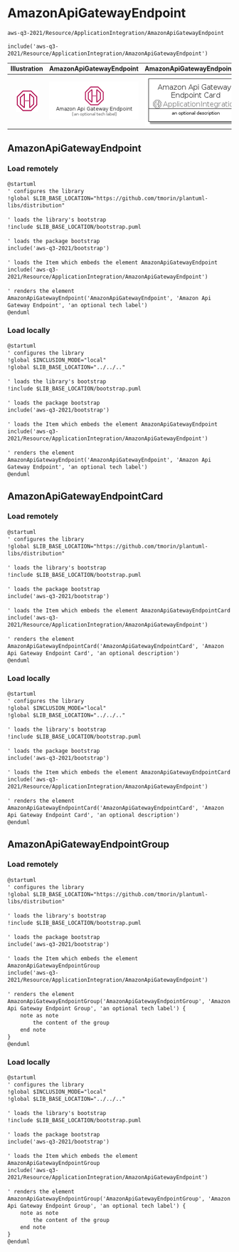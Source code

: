 # AmazonApiGatewayEndpoint


```text
aws-q3-2021/Resource/ApplicationIntegration/AmazonApiGatewayEndpoint
```

```text
include('aws-q3-2021/Resource/ApplicationIntegration/AmazonApiGatewayEndpoint')
```



| Illustration | AmazonApiGatewayEndpoint | AmazonApiGatewayEndpointCard | AmazonApiGatewayEndpointGroup |
| :---: | :---: | :---: | :---: |
| ![illustration for Illustration](../../../aws-q3-2021/Resource/ApplicationIntegration/AmazonApiGatewayEndpoint.png) | ![illustration for AmazonApiGatewayEndpoint](../../../aws-q3-2021/Resource/ApplicationIntegration/AmazonApiGatewayEndpoint.Local.png) | ![illustration for AmazonApiGatewayEndpointCard](../../../aws-q3-2021/Resource/ApplicationIntegration/AmazonApiGatewayEndpointCard.Local.png) | ![illustration for AmazonApiGatewayEndpointGroup](../../../aws-q3-2021/Resource/ApplicationIntegration/AmazonApiGatewayEndpointGroup.Local.png) |




## AmazonApiGatewayEndpoint

### Load remotely
```plantuml
@startuml
' configures the library
!global $LIB_BASE_LOCATION="https://github.com/tmorin/plantuml-libs/distribution"

' loads the library's bootstrap
!include $LIB_BASE_LOCATION/bootstrap.puml

' loads the package bootstrap
include('aws-q3-2021/bootstrap')

' loads the Item which embeds the element AmazonApiGatewayEndpoint
include('aws-q3-2021/Resource/ApplicationIntegration/AmazonApiGatewayEndpoint')

' renders the element
AmazonApiGatewayEndpoint('AmazonApiGatewayEndpoint', 'Amazon Api Gateway Endpoint', 'an optional tech label')
@enduml
```

### Load locally
```plantuml
@startuml
' configures the library
!global $INCLUSION_MODE="local"
!global $LIB_BASE_LOCATION="../../.."

' loads the library's bootstrap
!include $LIB_BASE_LOCATION/bootstrap.puml

' loads the package bootstrap
include('aws-q3-2021/bootstrap')

' loads the Item which embeds the element AmazonApiGatewayEndpoint
include('aws-q3-2021/Resource/ApplicationIntegration/AmazonApiGatewayEndpoint')

' renders the element
AmazonApiGatewayEndpoint('AmazonApiGatewayEndpoint', 'Amazon Api Gateway Endpoint', 'an optional tech label')
@enduml
```

## AmazonApiGatewayEndpointCard

### Load remotely
```plantuml
@startuml
' configures the library
!global $LIB_BASE_LOCATION="https://github.com/tmorin/plantuml-libs/distribution"

' loads the library's bootstrap
!include $LIB_BASE_LOCATION/bootstrap.puml

' loads the package bootstrap
include('aws-q3-2021/bootstrap')

' loads the Item which embeds the element AmazonApiGatewayEndpointCard
include('aws-q3-2021/Resource/ApplicationIntegration/AmazonApiGatewayEndpoint')

' renders the element
AmazonApiGatewayEndpointCard('AmazonApiGatewayEndpointCard', 'Amazon Api Gateway Endpoint Card', 'an optional description')
@enduml
```

### Load locally
```plantuml
@startuml
' configures the library
!global $INCLUSION_MODE="local"
!global $LIB_BASE_LOCATION="../../.."

' loads the library's bootstrap
!include $LIB_BASE_LOCATION/bootstrap.puml

' loads the package bootstrap
include('aws-q3-2021/bootstrap')

' loads the Item which embeds the element AmazonApiGatewayEndpointCard
include('aws-q3-2021/Resource/ApplicationIntegration/AmazonApiGatewayEndpoint')

' renders the element
AmazonApiGatewayEndpointCard('AmazonApiGatewayEndpointCard', 'Amazon Api Gateway Endpoint Card', 'an optional description')
@enduml
```

## AmazonApiGatewayEndpointGroup

### Load remotely
```plantuml
@startuml
' configures the library
!global $LIB_BASE_LOCATION="https://github.com/tmorin/plantuml-libs/distribution"

' loads the library's bootstrap
!include $LIB_BASE_LOCATION/bootstrap.puml

' loads the package bootstrap
include('aws-q3-2021/bootstrap')

' loads the Item which embeds the element AmazonApiGatewayEndpointGroup
include('aws-q3-2021/Resource/ApplicationIntegration/AmazonApiGatewayEndpoint')

' renders the element
AmazonApiGatewayEndpointGroup('AmazonApiGatewayEndpointGroup', 'Amazon Api Gateway Endpoint Group', 'an optional tech label') {
    note as note
        the content of the group
    end note
}
@enduml
```

### Load locally
```plantuml
@startuml
' configures the library
!global $INCLUSION_MODE="local"
!global $LIB_BASE_LOCATION="../../.."

' loads the library's bootstrap
!include $LIB_BASE_LOCATION/bootstrap.puml

' loads the package bootstrap
include('aws-q3-2021/bootstrap')

' loads the Item which embeds the element AmazonApiGatewayEndpointGroup
include('aws-q3-2021/Resource/ApplicationIntegration/AmazonApiGatewayEndpoint')

' renders the element
AmazonApiGatewayEndpointGroup('AmazonApiGatewayEndpointGroup', 'Amazon Api Gateway Endpoint Group', 'an optional tech label') {
    note as note
        the content of the group
    end note
}
@enduml
```

